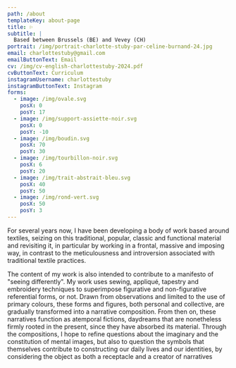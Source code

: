 ```yaml
---
path: /about
templateKey: about-page
title: ⚐
subtitle: |
  Based between Brussels (BE) and Vevey (CH)
portrait: /img/portrait-charlotte-stuby-par-celine-burnand-24.jpg
email: charlottestuby@gmail.com
emailButtonText: Email
cv: /img/cv-english-charlottestuby-2024.pdf
cvButtonText: Curriculum
instagramUsername: charlottestuby
instagramButtonText: Instagram
forms:
  - image: /img/ovale.svg
    posX: 0
    posY: 17
  - image: /img/support-assiette-noir.svg
    posX: 0
    posY: -10
  - image: /img/boudin.svg
    posX: 70
    posY: 30
  - image: /img/tourbillon-noir.svg
    posX: 6
    posY: 20
  - image: /img/trait-abstrait-bleu.svg
    posX: 40
    posY: 50
  - image: /img/rond-vert.svg
    posX: 50
    posY: 3
---
```

For several years now, I have been developing a body of work based around textiles, seizing on this traditional, popular, classic and functional material and revisiting it, in particular by working in a frontal, massive and imposing way, in contrast to the meticulousness and introversion associated with traditional textile practices.

The content of my work is also intended to contribute to a manifesto of "seeing differently". My work uses sewing, appliqué, tapestry and embroidery techniques to superimpose figurative and non-figurative referential forms, or not. Drawn from observations and limited to the use of primary colours, these forms and figures, both personal and collective, are gradually transformed into a narrative composition. From then on, these narratives function as atemporal fictions, daydreams that are nonetheless firmly rooted in the present, since they have absorbed its material. Through the compositions, I hope to refine questions about the imaginary and the constitution of mental images, but also to question the symbols that themselves contribute to constructing our daily lives and our identities, by considering the object as both a receptacle and a creator of narratives